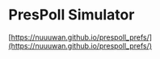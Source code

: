 # PresPoll Simulator

[https://nuuuwan.github.io/prespoll_prefs/](https://nuuuwan.github.io/prespoll_prefs/)
